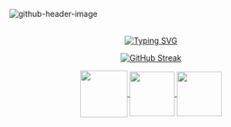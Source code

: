 ![github-header-image](https://github.com/user-attachments/assets/c2390b0f-5063-4e63-8302-d9395ed5c6a5)
<br>
<br>
<div align="center">
  
<a href="https://git.io/typing-svg"><img src="https://readme-typing-svg.herokuapp.com?font=DynaPuff&weight=500&size=50&pause=1000&color=00F71E&width=1000&height=100&lines=Ol%C3%A1%2C+meu+nome+%C3%A9+Carlos+Augusto+Possi;Sou+estudante+de+Eng.+Computa%C3%A7%C3%A3o;+++++Seja+muito+bem-vindo+(a)+%F0%9F%A4%9F%F0%9F%8F%BB%F0%9F%98%89" alt="Typing SVG" /></a>
</div>
<div align="center">

<a href="https://git.io/streak-stats"><img src="https://github-readme-streak-stats.herokuapp.com?user=CarlosPossi&theme=github-dark&hide_border=falso&locale=pt_BR&date_format=M%20j%5B%2C%20Y%5D&card_width=800&card_height=200" alt="GitHub Streak" /></a>
</div>

<div align="center"> 
<a href="https://www.instagram.com/carlospossi/" target="_blank">
<img align="center" height="84" width="84" src="https://github.com/carolbarbosa101/carolbarbosa101/assets/44561610/88a3dd4d-f85e-4141-af09-a2667d81df5b">
</a>



<a href="mailto:cmp.1a.carlos.possi393@gmail.com">
<img align="center"  height="80" width="80" src="https://github.com/carolbarbosa101/carolbarbosa101/assets/44561610/2856fdde-3200-4398-8290-a0e45d3a35a0">
</a>


<a  href="https://www.linkedin.com/in/carlos-augusto-possi/" target=_blank>
<img align="center"  height="80" width="80" src="https://github.com/carolbarbosa101/carolbarbosa101/assets/44561610/bc26a6f8-f0d3-4f15-82e1-55680c48f269">
</a>

</div>

